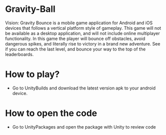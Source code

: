 # Gravity-Ball
Vision: Gravity Bounce is a mobile game application for Android and iOS devices that follows a vertical platform style of gameplay. This game will not be available as a desktop application, and will not include online multiplayer functionality. In this game the player will bounce off obstacles, avoid dangerous spikes, and literally rise to victory in a brand new adventure. See if you can reach the last level, and bounce your way to the top of the leaderboards.

# How to play?
- Go to UnityBuilds and download the latest version apk to your android device.

# How to open the code
- Go to UnityPackages and open the package with Unity to review code

